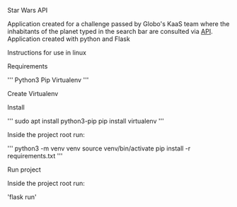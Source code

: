 Star Wars API

Application created for a challenge passed by Globo's KaaS team where the inhabitants of the planet typed in the search bar are consulted via [API](https://swapi.dev/). Application created with python and Flask

Instructions for use in linux

Requirements

'''
Python3
Pip
Virtualenv
'''

Create Virtualenv

Install

'''
sudo apt install python3-pip
pip install virtualenv
'''

Inside the project root run:

'''
python3 -m venv venv
source venv/bin/activate
pip install -r requirements.txt
'''

Run project

Inside the project root run:

'flask run'